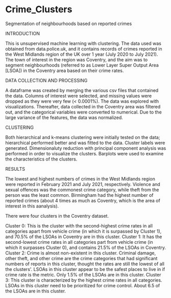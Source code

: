 # Crime_Clusters
Segmentation of neighbourhoods based on reported crimes

INTRODUCTION

This is unsupervised machine learning with clustering. The data used was obtained from data.police.uk, and it contains records of crimes reported in the West Midlands region of the UK over 1 year (July 2020 to July 2021). The town of interest in the region was Coventry, and the aim was to segment neighbourhoods (referred to as Lower Layer Super Output Area [LSOA]) in the Coventry area based on their crime rates.

DATA COLLECTION AND PROCESSING

A dataframe was created by merging the various csv files that contained the data. Columns of interest were selected, and missing values were dropped as they were very few (< 0.0001%). The data was explored with visualizations. Thereafter, data collected in the Coventry area was filtered out, and the categorical variables were converted to numerical. Due to the large variance of the features, the data was normalized.

 
CLUSTERING

Both hierarchical and k-means clustering were initially tested on the data; hierarchical performed better and was fitted to the data. Cluster labels were generated. Dimensionaluty reduction with principal component analysis was performed in order to visualize the clusters. Barplots were used to examine the characteristics of the clusters.

RESULTS

The lowest and highest numbers of crimes in the West Midlands region were reported in February 2021 and July 2021, respectively.
Violence and sexual offences	was the commonest crime category, while theft from the person was the least common.
Birmingham had the highest number of reported crimes (about 4 times as much as Coventry, which is the area of interest in this aanalysis).

There were four clusters in the Coventry dataset.

Cluster 0: This is the cluster with the second-highest crime rates in all categories apart from vehicle crime (in which it is surpassed by Cluster 1), and 70.5% of the LSOAs in Coventry are in this cluster.
Cluster 1: It has the second-lowest crime rates in all categories part from vehicle crime (in which it surpasses Cluster 0), and contains 21.5% of the LSOAs in Coventry.
Cluster 2: Crime is almost non-existent in this cluster. Criminal damage, other theft, and other crime are the crime categories that had significant numbers of reports in this cluster, thought the rates are still the lowest of all the clusters'. LSOAs in this cluster appear to be the safest places to live in if crime rate is the metric. Only 1.5% of the LSOAs are in this cluster.
Cluster 3: This cluster is characterized by the highest crime rates in all categories. LSOAs in this cluster need to be prioritized for crime control. About 6.5 of the LSOAs are in this cluster.

